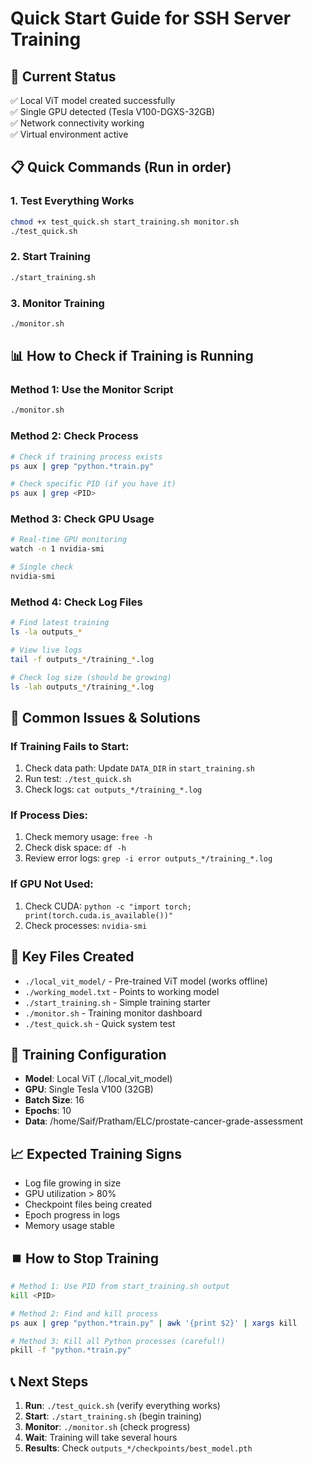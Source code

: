 # Quick Start Guide for SSH Server Training

## 🚀 Current Status
✅ Local ViT model created successfully  
✅ Single GPU detected (Tesla V100-DGXS-32GB)  
✅ Network connectivity working  
✅ Virtual environment active  

## 📋 Quick Commands (Run in order)

### 1. Test Everything Works
```bash
chmod +x test_quick.sh start_training.sh monitor.sh
./test_quick.sh
```

### 2. Start Training
```bash
./start_training.sh
```

### 3. Monitor Training
```bash
./monitor.sh
```

## 📊 How to Check if Training is Running

### Method 1: Use the Monitor Script
```bash
./monitor.sh
```

### Method 2: Check Process
```bash
# Check if training process exists
ps aux | grep "python.*train.py"

# Check specific PID (if you have it)
ps aux | grep <PID>
```

### Method 3: Check GPU Usage
```bash
# Real-time GPU monitoring
watch -n 1 nvidia-smi

# Single check
nvidia-smi
```

### Method 4: Check Log Files
```bash
# Find latest training
ls -la outputs_*

# View live logs
tail -f outputs_*/training_*.log

# Check log size (should be growing)
ls -lah outputs_*/training_*.log
```

## 🔧 Common Issues & Solutions

### If Training Fails to Start:
1. Check data path: Update `DATA_DIR` in `start_training.sh`
2. Run test: `./test_quick.sh`
3. Check logs: `cat outputs_*/training_*.log`

### If Process Dies:
1. Check memory usage: `free -h`
2. Check disk space: `df -h`
3. Review error logs: `grep -i error outputs_*/training_*.log`

### If GPU Not Used:
1. Check CUDA: `python -c "import torch; print(torch.cuda.is_available())"`
2. Check processes: `nvidia-smi`

## 📁 Key Files Created
- `./local_vit_model/` - Pre-trained ViT model (works offline)
- `./working_model.txt` - Points to working model
- `./start_training.sh` - Simple training starter
- `./monitor.sh` - Training monitor dashboard
- `./test_quick.sh` - Quick system test

## 🎯 Training Configuration
- **Model**: Local ViT (./local_vit_model)
- **GPU**: Single Tesla V100 (32GB)
- **Batch Size**: 16
- **Epochs**: 10
- **Data**: /home/Saif/Pratham/ELC/prostate-cancer-grade-assessment

## 📈 Expected Training Signs
- Log file growing in size
- GPU utilization > 80%
- Checkpoint files being created
- Epoch progress in logs
- Memory usage stable

## ⏹️ How to Stop Training
```bash
# Method 1: Use PID from start_training.sh output
kill <PID>

# Method 2: Find and kill process
ps aux | grep "python.*train.py" | awk '{print $2}' | xargs kill

# Method 3: Kill all Python processes (careful!)
pkill -f "python.*train.py"
```

## 📞 Next Steps
1. **Run**: `./test_quick.sh` (verify everything works)
2. **Start**: `./start_training.sh` (begin training)  
3. **Monitor**: `./monitor.sh` (check progress)
4. **Wait**: Training will take several hours
5. **Results**: Check `outputs_*/checkpoints/best_model.pth`
